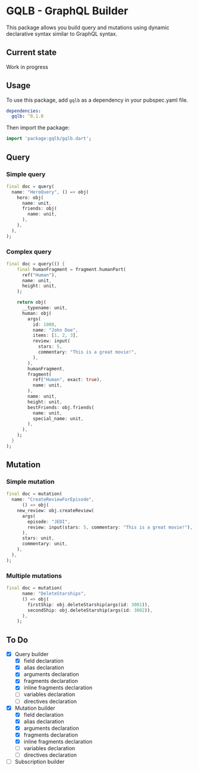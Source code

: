 # GQLB - GraphQL Builder 

This package allows you build query and mutations using dynamic declarative syntax similar to 
GraphQL syntax. 

## Current state
Work in progress

## Usage

To use this package, add `gqlb` as a dependency in your pubspec.yaml file.

```yaml
dependencies:
  gqlb: ^0.1.0
```

Then import the package:

```dart
import 'package:gqlb/gqlb.dart';
```

## Query

### Simple query
```dart
final doc = query(
  name: "HeroQuery", () => obj(
    hero: obj(
      name: unit,
      friends: obj(
        name: unit,
      ),
    ),
  ),
);
```

### Complex query
```dart
final doc = query(() {
    final humanFragment = fragment.humanPart(
      ref("Human"),
      name: unit,
      height: unit,
    );

    return obj(
      __typename: unit,
      human: obj(
        args(
          id: 1000,
          name: "John Doe",
          items: [1, 2, 3],
          review: input(
            stars: 5,
            commentary: "This is a great movie!",
          ),
        ),
        humanFragment,
        fragment(
          ref("Human", exact: true),
          name: unit,
        ),
        name: unit,
        height: unit,
        bestFriends: obj.friends(
          name: unit,
          special_name: unit,
        ),
      ),
    );
  }
);
```

## Mutation

### Simple mutation
```dart
final doc = mutation(
  name: "CreateReviewForEpisode",
      () => obj(
    new_review: obj.createReview(
      args(
        episode: "JEDI",
        review: input(stars: 5, commentary: "This is a great movie!"),
      ),
      stars: unit,
      commentary: unit,
    ),
  ),
);
```

### Multiple mutations
```dart
final doc = mutation(
      name: "DeleteStarships",
      () => obj(
        firstShip: obj.deleteStarship(args(id: 3001)),
        secondShip: obj.deleteStarship(args(id: 3002)),
      ),
    );
```


## To Do
- [x] Query builder
  - [x] field declaration
  - [x] alias declaration
  - [x] arguments declaration
  - [x] fragments declaration
  - [x] inline fragments declaration
  - [ ] variables declaration
  - [ ] directives declaration
- [x] Mutation builder
  - [x] field declaration
  - [x] alias declaration
  - [x] arguments declaration
  - [x] fragments declaration
  - [x] inline fragments declaration
  - [ ] variables declaration
  - [ ] directives declaration
- [ ] Subscription builder

